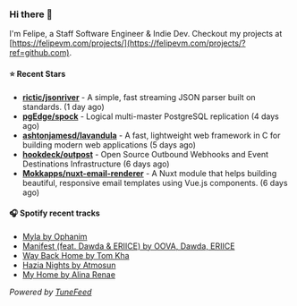 ### Hi there 👋

I'm Felipe, a Staff Software Engineer & Indie Dev. Checkout my projects at [https://felipevm.com/projects/](https://felipevm.com/projects/?ref=github.com).

#### ⭐ Recent Stars
- **[rictic/jsonriver](https://github.com/rictic/jsonriver)** - A simple, fast streaming JSON parser built on standards. (1 day ago)
- **[pgEdge/spock](https://github.com/pgEdge/spock)** - Logical multi-master PostgreSQL replication (4 days ago)
- **[ashtonjamesd/lavandula](https://github.com/ashtonjamesd/lavandula)** - A fast, lightweight web framework in C for building modern web applications (5 days ago)
- **[hookdeck/outpost](https://github.com/hookdeck/outpost)** - Open Source Outbound Webhooks and Event Destinations Infrastructure (6 days ago)
- **[Mokkapps/nuxt-email-renderer](https://github.com/Mokkapps/nuxt-email-renderer)** - A Nuxt module that helps building beautiful, responsive email templates using Vue.js components. (6 days ago)

#### 🎧 Spotify recent tracks
- [Myla by Ophanim](https://open.spotify.com/track/7v4zSvvkbcS452oCn1cM04)
- [Manifest (feat. Dawda &amp; ERIICE) by OOVA, Dawda, ERIICE](https://open.spotify.com/track/6FxZ6ELWAejzph3Kf6AiZJ)
- [Way Back Home by Tom Kha](https://open.spotify.com/track/5u227fVmzxX4bHjs95yGvq)
- [Hazia Nights by Atmosun](https://open.spotify.com/track/5d7sAOn4dkbMHcM2X5QFP5)
- [My Home by Alina Renae](https://open.spotify.com/track/5KKqCW5KIImgnUUm2IfYF5)

_Powered by [TuneFeed](https://tunefeed.app?ref=github.com)_

